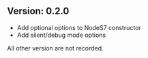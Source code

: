 Version: 0.2.0
------------
- Add optional options to NodeS7 constructor
- Add silent/debug mode options

All other version are not recorded.